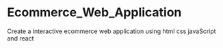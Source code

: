 # Ecommerce_Web_Application
Create a interactive ecommerce web application using html css javaScript and react

